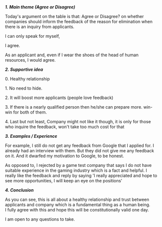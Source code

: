 _**1. Main theme (Agree or Disagree)**_

Today's argument on the table is that: Agree or Disagree? on whether companies should inform the feedback of the reason for elimination when there is an inquiry from applicants.

I can only speak for myself,

I agree.

As an applicant and, even if I wear the shoes of the head of human resources, I would agree.

_**2. Supportive idea**_

0\. Healthy relationship

1\. No need to hide.

2\. It will boost more applicants (people love feedback)

3\. If there is a nearly qualified person then he/she can prepare more. win-win for both of them.

4\. Last but not least, Company might not like it though, it is only for those who inquire the feedback, won't take too much cost for that

  
_**3. Examples / Experience**_

For example, I still do not get any feedback from Google that I applied for. I already had an interview with them. But they did not give me any feedback on it. And it dwarfed my motivation to Google, to be honest.

As opposed to, I rejected by a game test company that says I do not have suitable experience in the gaming industry which is a fact and helpful. I really like the feedback and reply by saying 'I really appreciated and hope to see more opportunities, I will keep an eye on the positions'

_**4. Conclusion**_

As you can see, this is all about a healthy relationship and trust between applicants and company which is a fundamental thing as a human being. I fully agree with this and hope this will be constitutionally valid one day.

I am open to any questions to take.
